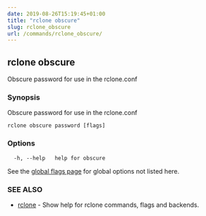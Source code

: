 ```yaml
---
date: 2019-08-26T15:19:45+01:00
title: "rclone obscure"
slug: rclone_obscure
url: /commands/rclone_obscure/
---
```

## rclone obscure

Obscure password for use in the rclone.conf

### Synopsis

Obscure password for use in the rclone.conf

```
rclone obscure password [flags]
```

### Options

```
  -h, --help   help for obscure
```

See the [global flags page](/flags/) for global options not listed here.

### SEE ALSO

* [rclone](/commands/rclone/)	 - Show help for rclone commands, flags and backends.

